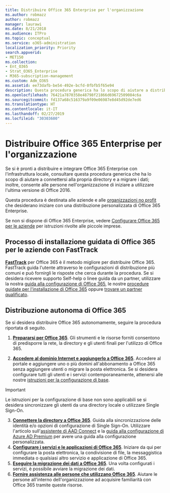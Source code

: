 ```yaml
---
title: Distribuire Office 365 Enterprise per l'organizzazione
ms.author: robmazz
author: robmazz
manager: laurawi
ms.date: 8/21/2018
ms.audience: ITPro
ms.topic: conceptual
ms.service: o365-administration
localization_priority: Priority
search.appverid:
- MET150
ms.collection:
- Ent_O365
- Strat_O365_Enterprise
- M365-subscription-management
ms.custom: Adm_O365
ms.assetid: ee73dafb-be54-492e-bcfd-0fbfb5f65e94
description: Questa procedura generica ha lo scopo di aiutare a distribuire Office 365, a connettersi ad Active Directory e a migrare i dati; inoltre, consente alle persone nell'organizzazione di iniziare a utilizzare l'ultima versione di Office 2016.
ms.openlocfilehash: 76421a7870358e48798f21866d69672509084c6a
ms.sourcegitcommit: fd137a68c516379a9f09e06987e8d45d92de7ed6
ms.translationtype: HT
ms.contentlocale: it-IT
ms.lasthandoff: 02/27/2019
ms.locfileid: "30303600"
---
```

# <a name="deploy-office-365-enterprise-for-your-organization"></a>Distribuire Office 365 Enterprise per l'organizzazione
Se si è pronti a distribuire e integrare Office 365 Enterprise con l'infrastruttura locale, consultare questa procedura generica che ha lo scopo di aiutare a connettersi alla propria directory e a migrare i dati; inoltre, consente alle persone nell'organizzazione di iniziare a utilizzare l'ultima versione di Office 2016.
  
Questa procedura è destinata alle aziende e alle [organizzazioni no profit](https://go.microsoft.com/fwlink/?LinkId=627221) che desiderano iniziare con una distribuzione personalizzata di Office 365 Enterprise. 
  
Se non si dispone di Office 365 Enterprise, vedere [Configurare Office 365 per le aziende](https://support.office.com/article/6a3a29a0-e616-4713-99d1-15eda62d04fa) per istruzioni rivolte alle piccole imprese. 
  
## <a name="guided-enterprise-office-365-setup-process-with-fasttrack"></a>Processo di installazione guidata di Office 365 per le aziende con FastTrack
**[FastTrack](https://docs.microsoft.com/fasttrack)** per Office 365 è il metodo migliore per distribuire Office 365. FastTrack guida l'utente attraverso le configurazioni di distribuzione più comuni e può fornirgli le risposte che cerca durante la procedura. Se si desidera ricevere supporto Self-help o linee guida da un partner, utilizzare la nostra [guida alla configurazione di Office 365](https://support.office.com/article/Set-up-Office-365-for-business-6a3a29a0-e616-4713-99d1-15eda62d04fa), le nostre [procedure guidate per l'installazione di Office 365](https://aka.ms/o365fasttrack) oppure [trovare un partner qualificato](https://partnercenter.microsoft.com/it-IT/pcv/search).

## <a name="self-deployment-of-office-365"></a>Distribuzione autonoma di Office 365
Se si desidera distribuire Office 365 autonomamente, seguire la procedura riportata di seguito.

1. **[Prepararsi per Office 365](get-your-organization-ready-for-office-365.md)**. Gli strumenti e le risorse forniti consentono di predisporre la rete, la directory e gli utenti finali per l'utilizzo di Office 365.

2. **[Accedere al dominio Internet e aggiungerlo a Office 365](https://portal.office.com/Domains/AddDomainWizard.aspx?Scenario=AdvancedSetup)**. Accedere al portale e aggiungere uno o più domini all'abbonamento a Office 365 senza aggiungere utenti o migrare la posta elettronica. Se si desidera configurare tutti gli utenti e i servizi contemporaneamente, attenersi alle nostre [istruzioni per la configurazione di base](https://support.office.com/article/Set-up-Office-365-for-business-6a3a29a0-e616-4713-99d1-15eda62d04fa).

>[!IMPORTANT] 
>Le istruzioni per la configurazione di base non sono applicabili se si desidera sincronizzare gli utenti da una directory locale o utilizzare Single Sign-On.

3. **[Connettere la directory a Office 365](https://support.office.com/article/Understanding-Office-365-Identity-and-Azure-Active-Directory-06a189e7-5ec6-4af2-94bf-a22ea225a7a9)**. Guida alla sincronizzazione delle identità e/o opzioni di configurazione di Single Sign-On. Utilizzare l'articolo sull'[assistente di AAD Connect](https://aka.ms/aadconnectpwsync) e la [guida alla configurazione di Azure AD Premium](https://aka.ms/aadpguidance) per avere una guida alla configurazione personalizzata.
4. **[Configurare i servizi e le applicazioni di Office 365](configure-services-and-applications.md)**. Iniziare da qui per configurare la posta elettronica, la condivisione di file, la messaggistica immediata o qualsiasi altro servizio e applicazione di Office 365.
5. **[Eseguire la migrazione dei dati a Office 365](migrate-data-to-office-365.md)**. Una volta configurati i servizi, è possibile avviare la migrazione dei dati.
6. **[Fornire assistenza alle persone che utilizzano Office 365](https://support.office.com/article/Get-started-with-Office-365-for-business-d6466f0d-5d13-464a-adcb-00906ae87029)**. Aiutare le persone all'interno dell'organizzazione ad acquisire familiarità con Office 365 tramite queste risorse.
